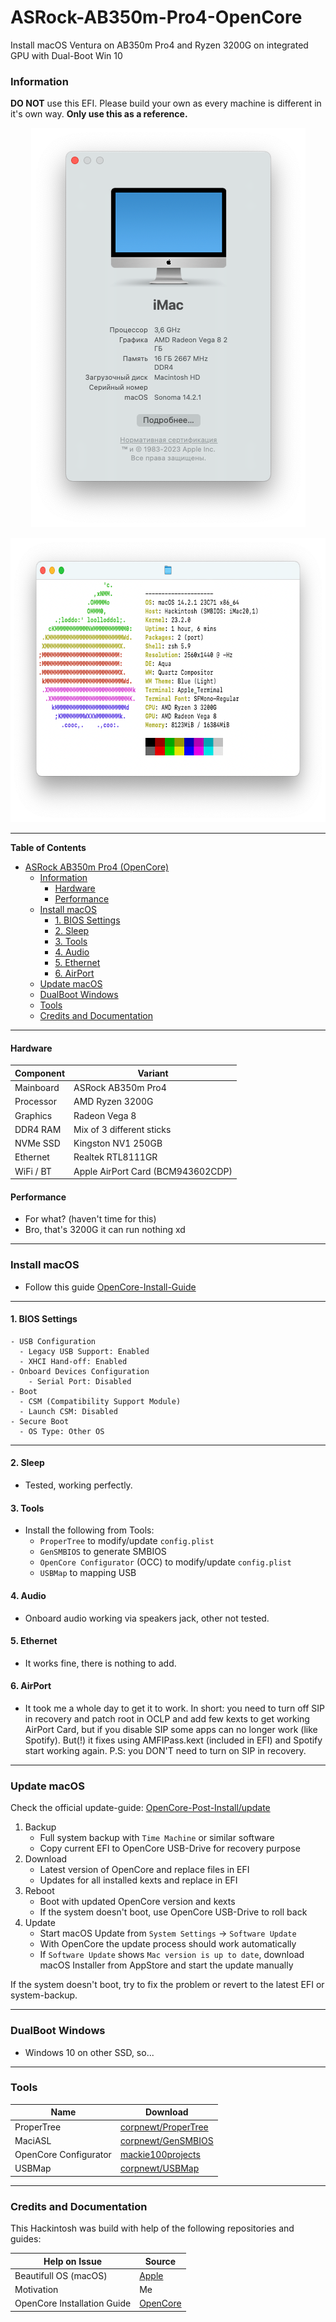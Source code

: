 # ASRock-AB350m-Pro4-OpenCore
Install macOS Ventura on AB350m Pro4 and Ryzen 3200G on integrated GPU with Dual-Boot Win 10



### Information

**DO NOT** use this EFI. Please build your own as every machine is different in it's own way. **Only use this as a reference.**

<p align="center">
  <img width="439" height="639" src="Screenshots/About%20This%20Mac.png">
</p>

<p align="center">
  <img width="628" height="455" src="Screenshots/Neofetch.png">
</p>

---

**Table of Contents**

- [ASRock AB350m Pro4 (OpenCore)](#ASRock-AB350m-Pro4-OpenCore)
  - [Information](#information)
    - [Hardware](#hardware)
    - [Performance](#performance)
  - [Install macOS](#install-macos)
    - [1. BIOS Settings](#1-bios-settings)
    - [2. Sleep](#2-sleep)
    - [3. Tools](#3-tools)
    - [4. Audio](#4-audio)
    - [5. Ethernet](#5-ethernet)
	- [6. AirPort](#6-AirPort)
  - [Update macOS](#update-macos)
  - [DualBoot Windows](#dualboot-windows)
  - [Tools](#tools)
  - [Credits and Documentation](#credits-and-documentation)

---

#### Hardware

| Component    | Variant                                  
| ------------ | ---------------------------------------- |
| Mainboard    | ASRock AB350m Pro4     		          |
| Processor    | AMD Ryzen 3200G	                      |
| Graphics     | Radeon Vega 8 			                  |
| DDR4 RAM     | Mix of 3 different sticks   			  |
| NVMe SSD     | Kingston NV1 250GB                       |
| Ethernet     | Realtek RTL8111GR                        |
| WiFi / BT    | Apple AirPort Card (BCM943602CDP)        |

#### Performance

- For what? (haven't time for this)
- Bro, that's 3200G it can run nothing xd

---

### Install macOS

- Follow this guide [OpenCore-Install-Guide](https://dortania.github.io/OpenCore-Install-Guide/installer-guide/)

---

#### 1. BIOS Settings

    - USB Configuration
      - Legacy USB Support: Enabled
      - XHCI Hand-off: Enabled
    - Onboard Devices Configuration
        - Serial Port: Disabled
    - Boot
      - CSM (Compatibility Support Module)
      - Launch CSM: Disabled
    - Secure Boot
      - OS Type: Other OS

---

#### 2. Sleep

- Tested, working perfectly.

#### 3. Tools

- Install the following from Tools:
  - `ProperTree` to modify/update `config.plist`
  - `GenSMBIOS` to generate SMBIOS
  - `OpenCore Configurator` (OCC) to modify/update `config.plist`
  - `USBMap` to mapping USB
 
#### 4. Audio

- Onboard audio working via speakers jack, other not tested.

#### 5. Ethernet

- It works fine, there is nothing to add.

#### 6. AirPort

- It took me a whole day to get it to work. In short: you need to turn off SIP in recovery and patch root in OCLP and add few kexts to get working AirPort Card, but if you disable SIP some apps can no longer work (like Spotify). But(!) it fixes using AMFIPass.kext (included in EFI) and Spotify start working again.
 P.S: you DON'T need to turn on SIP in recovery.

---

### Update macOS

Check the official update-guide: [OpenCore-Post-Install/update](https://dortania.github.io/OpenCore-Post-Install/universal/update.html)

1. Backup
   - Full system backup with `Time Machine` or similar software
   - Copy current EFI to OpenCore USB-Drive for recovery purpose
2. Download
   - Latest version of OpenCore and replace files in EFI
   - Updates for all installed kexts and replace in EFI
3. Reboot
   - Boot with updated OpenCore version and kexts
   - If the system doesn't boot, use OpenCore USB-Drive to roll back
4. Update
   - Start macOS Update from `System Settings` -> `Software Update`
   - With OpenCore the update process should work automatically
   - If `Software Update` shows `Mac version is up to date`, download macOS Installer from AppStore and start the update manually

If the system doesn't boot, try to fix the problem or revert to the latest EFI or system-backup.

---

### DualBoot Windows

- Windows 10 on other SSD, so...

---

### Tools

| Name                   | Download                                                                                                    |
| ---------------------- | ----------------------------------------------------------------------------------------------------------- |
| ProperTree             | [corpnewt/ProperTree](https://github.com/corpnewt/ProperTree)                                               |
| MaciASL                | [corpnewt/GenSMBIOS](https://github.com/corpnewt/GenSMBIOS)                                                 |
| OpenCore Configurator  | [mackie100projects](https://mackie100projects.altervista.org/download-opencore-configurator/)               |
| USBMap                 | [corpnewt/USBMap](https://github.com/corpnewt/USBMap)                                                       |

---

### Credits and Documentation

This Hackintosh was build with help of the following repositories and guides:

| Help on Issue                    | Source                                                                                                                        |
| -------------------------------- | ----------------------------------------------------------------------------------------------------------------------------- |
| Beautifull OS (macOS)            | [Apple](https://www.apple.com/macos/ventura/)                                                                                 |
| Motivation                       | Me																											                   |
| OpenCore Installation Guide      | [OpenCore](https://dortania.github.io/)																					   |
